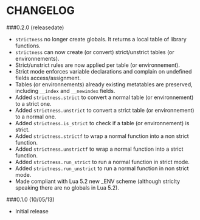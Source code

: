 CHANGELOG
=========

###0.2.0 (releasedate)
* `strictness` no longer create globals. It returns a local table of library functions.
* `strictness` can now create (or convert) strict/unstrict tables (or environnements).
* Strict/unstrict rules are now applied per table (or environnement).
* Strict mode enforces variable declarations and complain on undefined fields access/assignment.
* Tables (or environnements) already existing metatables are preserved, including `__index` and `__newindex` fields.
* Added `strictness.strict` to convert a normal table (or environnement) to a strict one.
* Added `strictness.unstrict` to convert a strict table (or environnement) to a normal one.
* Added `strictness.is_strict` to check if a table (or environnement) is strict.
* Added `strictness.strictf` to wrap a normal function into a non strict function.
* Added `strictness.unstrictf` to wrap a normal function into a strict function.
* Added `strictness.run_strict` to run a normal function in strict mode.
* Added `strictness.run_unstrict` to run a normal function in non strict mode.
* Made compliant with Lua 5.2 new _ENV scheme (although striclty speaking there are no globals in Lua 5.2).

###0.1.0 (10/05/13)
* Initial release